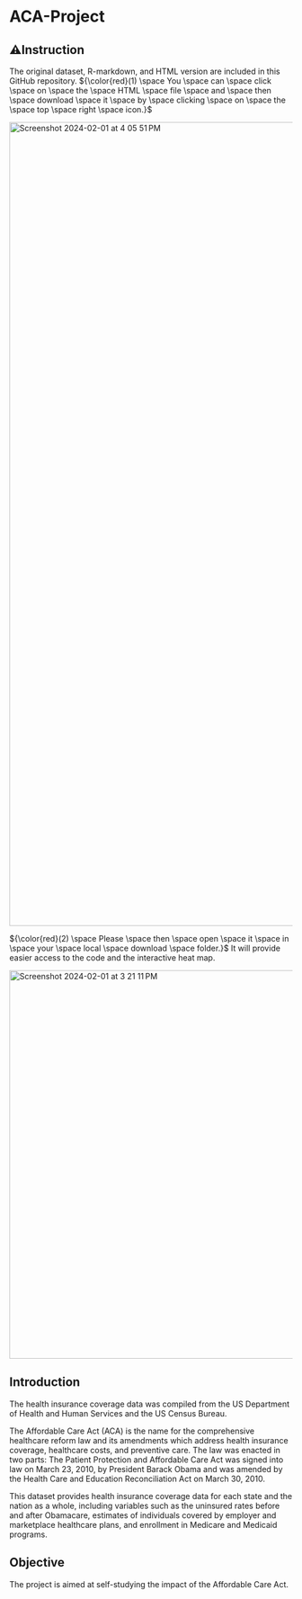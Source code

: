 # ACA-Project

## ⚠️Instruction
The original dataset, R-markdown, and HTML version are included in this GitHub repository. 
${\color{red}(1) \space You \space can \space click \space on \space the \space HTML \space file \space and \space then \space download \space it \space by \space clicking \space on \space the \space top \space right \space icon.}$

<img width="1430" alt="Screenshot 2024-02-01 at 4 05 51 PM" src="https://github.com/EmilyGU810/ACA-Project/assets/130021542/ebe0d9bf-86bb-4ff9-83be-be256eb89560">

${\color{red}(2) \space Please \space  then \space  open \space  it \space  in \space  your \space  local \space  download \space  folder.}$
It will provide easier access to the code and the interactive heat map.

<img width="691" alt="Screenshot 2024-02-01 at 3 21 11 PM" src="https://github.com/EmilyGU810/ACA-Project/assets/130021542/f3b0ccdc-dabb-4154-8c9c-515744d12868">

## Introduction
The health insurance coverage data was compiled from the US Department of Health and Human Services and the US Census Bureau.

The Affordable Care Act (ACA) is the name for the comprehensive healthcare reform law and its amendments which address health insurance coverage, healthcare costs, and preventive care. The law was enacted in two parts: The Patient Protection and Affordable Care Act was signed into law on March 23, 2010, by President Barack Obama and was amended by the Health Care and Education Reconciliation Act on March 30, 2010.

This dataset provides health insurance coverage data for each state and the nation as a whole, including variables such as the uninsured rates before and after Obamacare, estimates of individuals covered by employer and marketplace healthcare plans, and enrollment in Medicare and Medicaid programs.

## Objective
The project is aimed at self-studying the impact of the Affordable Care Act.

